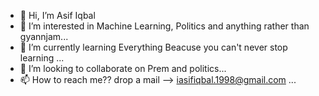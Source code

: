 - 👋 Hi, I’m Asif Iqbal 
- 👀 I’m interested in Machine Learning, Politics and anything rather than gyannjam...
- 🌱 I’m currently learning Everything Beacuse you can't never stop learning ...
- 💞️ I’m looking to collaborate on Prem and politics...
- 📫 How to reach me?? drop a mail --> iasifiqbal.1998@gmail.com ...

<!---
asfi-commit/asfi-commit is a ✨ special ✨ repository because its `README.md` (this file) appears on your GitHub profile.
You can click the Preview link to take a look at your changes.
--->
